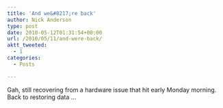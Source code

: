 ```yaml
---
title: 'And we&#8217;re back'
author: Nick Anderson
type: post
date: 2010-05-12T01:31:54+00:00
url: /2010/05/11/and-were-back/
aktt_tweeted:
  - 1
categories:
  - Posts

---
```

Gah, still recovering from a hardware issue that hit early Monday morning. Back to restoring data &#8230;